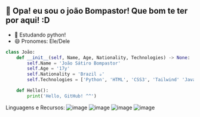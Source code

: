 ## 👋 Opa! eu sou o joão Bompastor! Que bom te ter por aqui! :D

- 🌱 Estudando python!
- 😄 Pronomes: Ele/Dele

```python
class João:
    def __init__(self, Name, Age, Nationality, Technologies) -> None:
        self.Name = 'João Sátiro Bompastor'
        self.Age = '17y'
        self.Nationality = 'Brazil ☕'
        self.Technologies = ['Python', 'HTML', 'CSS3', 'Tailwind' 'JavaScript']

    def Hello():
        print('Hello, GitHub! ^^')
```


Linguagens e Recursos:
![image](https://user-images.githubusercontent.com/124584556/219496569-f24cae10-64e0-4c19-b2a6-0349919eb489.png)
![image](https://user-images.githubusercontent.com/124584556/219496601-838ac5b2-1342-4b3d-9504-59d7f5147277.png)
![image](https://user-images.githubusercontent.com/124584556/219496618-c9f4a53f-ac5f-43ee-8d53-c6b218ef9a1b.png)
![image](https://user-images.githubusercontent.com/124584556/219496625-73712274-51bf-4c3e-b424-a593226a446d.png)
